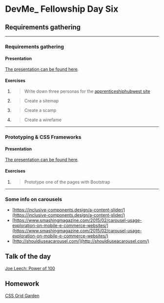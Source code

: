 # DevMe_ Fellowship Day Six
## Requirements gathering

---

### Requirements gathering

#### Presentation

[The presentation can be found here](https://gitpitch.com/develop-me/fellowship-wk2-adv-html-css?p=day06/01designProcess).

#### Exercises

1. > Write down three personas for the [apprenticeshiphubwest site](http://apprenticeshiphubwest.co.uk/)
2. > Create a sitemap
3. > Create a scamp
4. > Create a wirefame

---

### Prototyping & CSS Frameworks

#### Presentation

[The presentation can be found here](https://gitpitch.com/develop-me/fellowship-wk2-adv-html-css?p=day06/02prototyping).

#### Exercises

1. > Prototype one of the pages with Bootstrap

---

### Some info on carousels

- [https://inclusive-components.design/a-content-slider/](https://inclusive-components.design/a-content-slider/)
- [https://www.smashingmagazine.com/2015/02/carousel-usage-exploration-on-mobile-e-commerce-websites/](https://www.smashingmagazine.com/2015/02/carousel-usage-exploration-on-mobile-e-commerce-websites/)
- [http://shouldiuseacarousel.com/](http://shouldiuseacarousel.com/)

## Talk of the day

[Joe Leech: Power of 100](https://www.youtube.com/watch?v=wvSNGuEbPzg)

## Homework

[CSS Grid Garden](http://cssgridgarden.com/)
